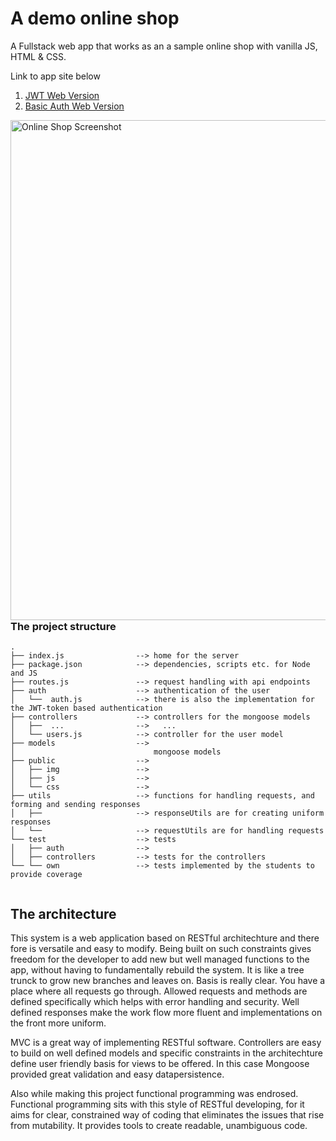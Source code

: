 # A demo online shop

A Fullstack web app that works as an a sample online shop with vanilla JS, HTML & CSS.

Link to app site below
1. [JWT Web Version](https://jwtwebdev66.herokuapp.com/)
2. [Basic Auth Web Version](https://kp-market.herokuapp.com/)

<img src="https://gitlab.com/prosperevergreen/online-market-jwt/-/raw/jwt/documentation/online-market-screenshot.png" style="float: right;" width="800px" alt="Online Shop Screenshot">


### The project structure

```
.
├── index.js                --> home for the server
├── package.json            --> dependencies, scripts etc. for Node and JS
├── routes.js               --> request handling with api endpoints
├── auth                    --> authentication of the user
│   └──  auth.js            --> there is also the implementation for the JWT-token based authentication
├── controllers             --> controllers for the mongoose models
│   ├──  ...                -->   ...
│   └── users.js            --> controller for the user model
├── models                  --> 
│                               mongoose models
├── public                  --> 
│   ├── img                 --> 
│   ├── js                  --> 
│   └── css                 --> 
├── utils                   --> functions for handling requests, and forming and sending responses
│   ├──                     --> responseUtils are for creating uniform responses
│   └──                     --> requestUtils are for handling requests
└── test                    --> tests
│   ├── auth                --> 
│   ├── controllers         --> tests for the controllers
└── └── own                 --> tests implemented by the students to provide coverage


```

## The architecture 

This system is a web application based on RESTful architechture and there fore is versatile and easy to 
modify. Being built on such constraints gives freedom for the developer to add new but well managed functions to the app,
without having to fundamentally rebuild the system. It is like a tree trunck to grow new branches and leaves on.
Basis is really clear. You have a place where all requests go through. Allowed requests and methods are defined specifically which helps
with error handling and security. Well defined responses make the work flow more fluent and implementations on the front more uniform. 

MVC is a great way of implementing RESTful software. Controllers are easy to build on well defined models and specific constraints in 
the architechture define user friendly basis for views to be offered. In this case Mongoose provided great validation and easy 
datapersistence.

Also while making this project functional programming was endrosed. Functional programming sits with this style of RESTful developing, for
it aims for clear, constrained way of coding that eliminates the issues that rise from mutability. It provides tools to create readable, 
unambiguous code.
